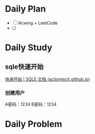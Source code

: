 # Daily Plan
- [ ] Acwing + LeetCode
- [ ] 
# Daily Study
## sqle快速开始
[快速开始 | SQLE 文档 (actiontech.github.io)](https://actiontech.github.io/sqle-docs/docs/quick-usage)
### 创建用户
A密码：1234
B密码：1234
# Daily Problem